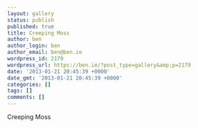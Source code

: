 ```yaml
---
layout: gallery
status: publish
published: true
title: Creeping Moss
author: ben
author_login: ben
author_email: ben@ben.ie
wordpress_id: 2179
wordpress_url: https://ben.ie/?post_type=gallery&amp;p=2179
date: '2013-01-21 20:45:39 +0000'
date_gmt: '2013-01-21 20:45:39 +0000'
categories: []
tags: []
comments: []
---
```

<p>Creeping Moss</p>
